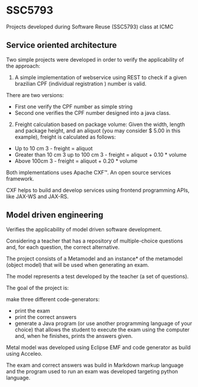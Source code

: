 # SSC5793

Projects developed during Software Reuse (SSC5793) class at ICMC


## Service oriented architecture

Two simple projects were developed in order to verify the applicability of the approach:

1) A simple implementation of webservice using REST to check if a given brazilian CPF (individual registration
) number  is valid.

There are two versions:

- First one verify the CPF number as simple string
- Second one verifies the CPF number designed into a java class.

2) Freight calculation based on package volume: Given the width, length and
package height, and an aliquot (you may consider $ 5.00 in this example), freight is
calculated as follows:

- Up to 10 cm 3 - freight = aliquot
- Greater than 10 cm 3 up to 100 cm 3 - freight = aliquot + 0.10 * volume
- Above 100cm 3 - freight = aliquot + 0.20 * volume

Both implementations uses Apache CXF™.  An open source services framework.

CXF helps to build and develop services using frontend programming APIs, like JAX-WS and JAX-RS.

## Model driven engineering

Verifies the applicability of model driven software development.

Considering a teacher that has a repository of multiple-choice questions and, for each question,
the correct alternative.

The project consists of a Metamodel and an instance* of the metamodel (object model) that will
be used when generating an exam.

The model represents a test developed by the teacher (a set of questions).

The goal of the project is:

make three different code-generators:

  - print the exam
  - print the correct answers
  - generate a Java program (or use another programming language of your choice) that allows the student to execute the exam using the computer and, when he finishes, prints the answers given.

Metal model was developed using Eclipse EMF and code generator as build using Acceleo.

The exam and correct answers was build in Markdown markup language and the program used to run an exam was developed targeting python language.
